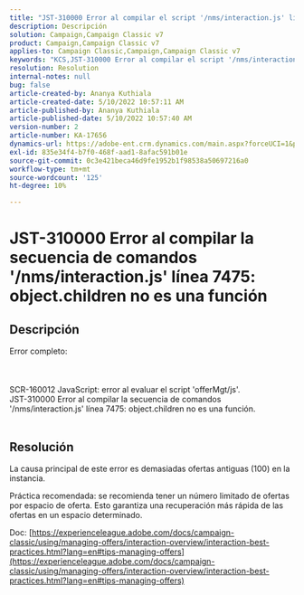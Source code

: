 ```yaml
---
title: "JST-310000 Error al compilar el script '/nms/interaction.js' línea 7475: object.children no es una función"
description: Descripción
solution: Campaign,Campaign Classic v7
product: Campaign,Campaign Classic v7
applies-to: Campaign Classic,Campaign,Campaign Classic v7
keywords: "KCS,JST-310000 Error al compilar el script '/nms/interaction.js' línea 7475: object.children no es una función"
resolution: Resolution
internal-notes: null
bug: false
article-created-by: Ananya Kuthiala
article-created-date: 5/10/2022 10:57:11 AM
article-published-by: Ananya Kuthiala
article-published-date: 5/10/2022 10:57:40 AM
version-number: 2
article-number: KA-17656
dynamics-url: https://adobe-ent.crm.dynamics.com/main.aspx?forceUCI=1&pagetype=entityrecord&etn=knowledgearticle&id=d9e69ff0-4fd0-ec11-a7b5-0022480a8e40
exl-id: 835e34f4-b7f0-468f-aad1-8afac591b01e
source-git-commit: 0c3e421beca46d9fe1952b1f98538a50697216a0
workflow-type: tm+mt
source-wordcount: '125'
ht-degree: 10%

---
```


# JST-310000 Error al compilar la secuencia de comandos &#39;/nms/interaction.js&#39; línea 7475: object.children no es una función

## Descripción

Error completo:<br><br> <br><br>SCR-160012 JavaScript: error al evaluar el script &#39;offerMgt/js&#39;.
<br>JST-310000 Error al compilar la secuencia de comandos &#39;/nms/interaction.js&#39; línea 7475: object.children no es una función.
<br> 

## Resolución


La causa principal de este error es demasiadas ofertas antiguas (100) en la instancia.

Práctica recomendada: se recomienda tener un número limitado de ofertas por espacio de oferta. Esto garantiza una recuperación más rápida de las ofertas en un espacio determinado.

Doc: [https://experienceleague.adobe.com/docs/campaign-classic/using/managing-offers/interaction-overview/interaction-best-practices.html?lang=en#tips-managing-offers](https://experienceleague.adobe.com/docs/campaign-classic/using/managing-offers/interaction-overview/interaction-best-practices.html?lang=en#tips-managing-offers)
